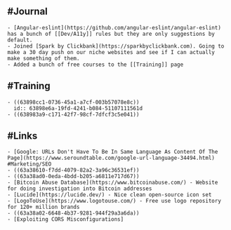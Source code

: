 ## #Journal
	- [Angular-eslint](https://github.com/angular-eslint/angular-eslint) has a bunch of [[Dev/A11y]] rules but they are only suggestions by default.
	- Joined [Spark by Clickbank](https://sparkbyclickbank.com). Going to make a 30 day push on our niche websites and see if I can actually make something of them.
	- Added a bunch of free courses to the [[Training]] page
## #Training
	- ((63898cc1-0736-45a1-a7cf-003b57078e8c))
	  id:: 63898e6a-19fd-4241-b084-51107111561d
	- ((638983a9-c171-42f7-98cf-7dfcf3c5e041))
## #Links
	- [Google: URLs Don't Have To Be In Same Language As Content Of The Page](https://www.seroundtable.com/google-url-language-34494.html) #Marketing/SEO
	- ((63a38610-f7dd-4079-82a2-3a96c36531ef))
	- ((63a38ad0-0eda-4bdd-b205-a6811e717d67))
	- [Bitcoin Abuse Database](https://www.bitcoinabuse.com/) - Website for doing investigation into Bitcoin addresses
	- [Lucide](https://lucide.dev/) - Nice clean open-source icon set
	- [LogoToUse](https://www.logotouse.com/) - Free use logo repository for 120+ million brands
	- ((63a38a02-6648-4b37-9281-944f29a3a6da))
	- [Exploiting CORS Misconfigurations]